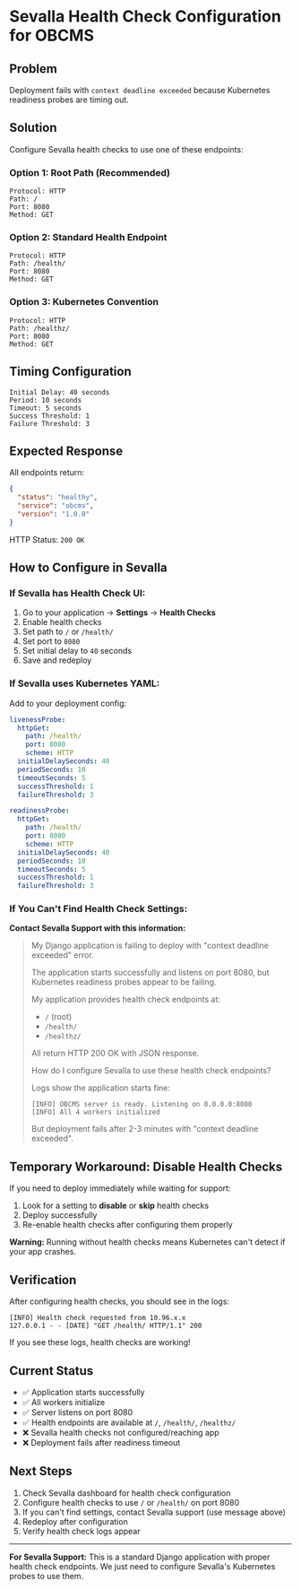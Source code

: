 # Sevalla Health Check Configuration for OBCMS

## Problem

Deployment fails with `context deadline exceeded` because Kubernetes readiness probes are timing out.

## Solution

Configure Sevalla health checks to use one of these endpoints:

### Option 1: Root Path (Recommended)
```
Protocol: HTTP
Path: /
Port: 8080
Method: GET
```

### Option 2: Standard Health Endpoint
```
Protocol: HTTP
Path: /health/
Port: 8080
Method: GET
```

### Option 3: Kubernetes Convention
```
Protocol: HTTP
Path: /healthz/
Port: 8080
Method: GET
```

## Timing Configuration

```
Initial Delay: 40 seconds
Period: 10 seconds
Timeout: 5 seconds
Success Threshold: 1
Failure Threshold: 3
```

## Expected Response

All endpoints return:
```json
{
  "status": "healthy",
  "service": "obcms",
  "version": "1.0.0"
}
```

HTTP Status: `200 OK`

## How to Configure in Sevalla

### If Sevalla has Health Check UI:

1. Go to your application → **Settings** → **Health Checks**
2. Enable health checks
3. Set path to `/` or `/health/`
4. Set port to `8080`
5. Set initial delay to `40` seconds
6. Save and redeploy

### If Sevalla uses Kubernetes YAML:

Add to your deployment config:

```yaml
livenessProbe:
  httpGet:
    path: /health/
    port: 8080
    scheme: HTTP
  initialDelaySeconds: 40
  periodSeconds: 10
  timeoutSeconds: 5
  successThreshold: 1
  failureThreshold: 3

readinessProbe:
  httpGet:
    path: /health/
    port: 8080
    scheme: HTTP
  initialDelaySeconds: 40
  periodSeconds: 10
  timeoutSeconds: 5
  successThreshold: 1
  failureThreshold: 3
```

### If You Can't Find Health Check Settings:

**Contact Sevalla Support with this information:**

> My Django application is failing to deploy with "context deadline exceeded" error.
>
> The application starts successfully and listens on port 8080, but Kubernetes readiness probes appear to be failing.
>
> My application provides health check endpoints at:
> - `/` (root)
> - `/health/`
> - `/healthz/`
>
> All return HTTP 200 OK with JSON response.
>
> How do I configure Sevalla to use these health check endpoints?
>
> Logs show the application starts fine:
> ```
> [INFO] OBCMS server is ready. Listening on 0.0.0.0:8080
> [INFO] All 4 workers initialized
> ```
>
> But deployment fails after 2-3 minutes with "context deadline exceeded".

## Temporary Workaround: Disable Health Checks

If you need to deploy immediately while waiting for support:

1. Look for a setting to **disable** or **skip** health checks
2. Deploy successfully
3. Re-enable health checks after configuring them properly

**Warning:** Running without health checks means Kubernetes can't detect if your app crashes.

## Verification

After configuring health checks, you should see in the logs:

```
[INFO] Health check requested from 10.96.x.x
127.0.0.1 - - [DATE] "GET /health/ HTTP/1.1" 200
```

If you see these logs, health checks are working!

## Current Status

- ✅ Application starts successfully
- ✅ All workers initialize
- ✅ Server listens on port 8080
- ✅ Health endpoints are available at `/`, `/health/`, `/healthz/`
- ❌ Sevalla health checks not configured/reaching app
- ❌ Deployment fails after readiness timeout

## Next Steps

1. Check Sevalla dashboard for health check configuration
2. Configure health checks to use `/` or `/health/` on port 8080
3. If you can't find settings, contact Sevalla support (use message above)
4. Redeploy after configuration
5. Verify health check logs appear

---

**For Sevalla Support:** This is a standard Django application with proper health check endpoints. We just need to configure Sevalla's Kubernetes probes to use them.
